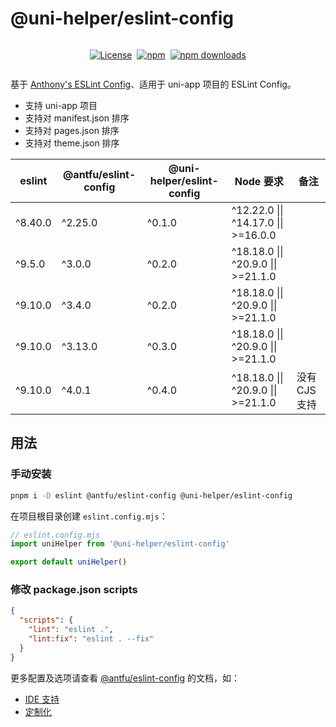 # @uni-helper/eslint-config

<div style="display: flex; justify-content: center; align-items: center; gap: 8px;">

[![License](https://img.shields.io/github/license/uni-helper/eslint-config?style=for-the-badge)](https://github.com/uni-helper/eslint-config/blob/main/LICENSE)

[![npm](https://img.shields.io/npm/v/%40uni-helper%2Feslint-config?style=for-the-badge)](https://www.npmjs.com/package/@uni-helper/eslint-config)

[![npm downloads](https://img.shields.io/npm/dm/%40uni-helper%2Feslint-config?style=for-the-badge)](https://www.npmjs.com/package/@uni-helper/eslint-config)

</div>

基于 [Anthony's ESLint Config](https://github.com/antfu/eslint-config)、适用于 uni-app 项目的 ESLint Config。

- 支持 uni-app 项目
- 支持对 manifest.json 排序
- 支持对 pages.json 排序
- 支持对 theme.json 排序

| eslint         | @antfu/eslint-config | @uni-helper/eslint-config | Node 要求                                 | 备注           |
|----------------|----------------------|----------------------------|--------------------------------------------|----------------|
| ^8.40.0        | ^2.25.0              | ^0.1.0                     | ^12.22.0 \|\| ^14.17.0 \|\| >=16.0.0         |                |
| ^9.5.0         | ^3.0.0               | ^0.2.0                     | ^18.18.0 \|\| ^20.9.0 \|\| >=21.1.0          |                |
| ^9.10.0        | ^3.4.0               | ^0.2.0                     | ^18.18.0 \|\| ^20.9.0 \|\| >=21.1.0          |                |
| ^9.10.0        | ^3.13.0              | ^0.3.0                     | ^18.18.0 \|\| ^20.9.0 \|\| >=21.1.0          |                |
| ^9.10.0        | ^4.0.1               | ^0.4.0                     | ^18.18.0 \|\| ^20.9.0 \|\| >=21.1.0          | 没有 CJS 支持  |

## 用法

### 手动安装

```bash
pnpm i -D eslint @antfu/eslint-config @uni-helper/eslint-config
```

在项目根目录创建 `eslint.config.mjs`：

```js
// eslint.config.mjs
import uniHelper from '@uni-helper/eslint-config'

export default uniHelper()
```

### 修改 package.json scripts

```json
{
  "scripts": {
    "lint": "eslint .",
    "lint:fix": "eslint . --fix"
  }
}
```

更多配置及选项请查看 [@antfu/eslint-config](https://github.com/antfu/eslint-config) 的文档，如：

- [IDE 支持](https://github.com/antfu/eslint-config#ide-support-auto-fix-on-save)
- [定制化](https://github.com/antfu/eslint-config#customization)
